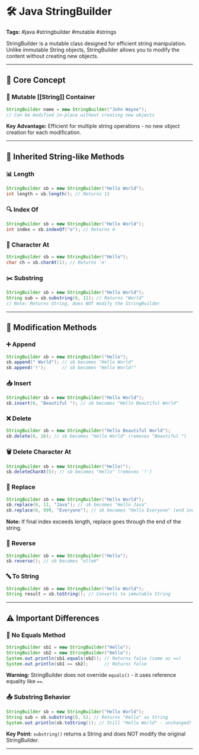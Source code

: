# 🛠️ Java StringBuilder

**Tags:** #java #stringbuilder #mutable #strings

StringBuilder is a mutable class designed for efficient string manipulation. Unlike immutable String objects, StringBuilder allows you to modify the content without creating new objects.

---

## 🔹 Core Concept

### 🔄 Mutable [[String]] Container

```java
StringBuilder name = new StringBuilder("John Wayne");
// Can be modified in-place without creating new objects
```

**Key Advantage:** Efficient for multiple string operations - no new object creation for each modification.

---

## 📏 Inherited String-like Methods

### 📊 Length

```java
StringBuilder sb = new StringBuilder("Hello World");
int length = sb.length(); // Returns 11
```

### 🔍 Index Of

```java
StringBuilder sb = new StringBuilder("Hello World");
int index = sb.indexOf("o"); // Returns 4
```

### 📍 Character At

```java
StringBuilder sb = new StringBuilder("Hello");
char ch = sb.charAt(1); // Returns 'e'
```

### ✂️ Substring

```java
StringBuilder sb = new StringBuilder("Hello World");
String sub = sb.substring(6, 11); // Returns "World"
// Note: Returns String, does NOT modify the StringBuilder
```

---

## 🔧 Modification Methods

### ➕ Append

```java
StringBuilder sb = new StringBuilder("Hello");
sb.append(" World"); // sb becomes "Hello World"
sb.append('!');      // sb becomes "Hello World!"
```

### 📥 Insert

```java
StringBuilder sb = new StringBuilder("Hello World");
sb.insert(6, "Beautiful "); // sb becomes "Hello Beautiful World"
```

### ❌ Delete

```java
StringBuilder sb = new StringBuilder("Hello Beautiful World");
sb.delete(6, 16); // sb becomes "Hello World" (removes "Beautiful ")
```

### 🗑️ Delete Character At

```java
StringBuilder sb = new StringBuilder("Hello!");
sb.deleteCharAt(5); // sb becomes "Hello" (removes '!')
```

### 🔄 Replace

```java
StringBuilder sb = new StringBuilder("Hello World");
sb.replace(6, 11, "Java"); // sb becomes "Hello Java"
sb.replace(6, 999, "Everyone"); // sb becomes "Hello Everyone" (end index too large)
```

**Note:** If final index exceeds length, replace goes through the end of the string.

### 🔀 Reverse

```java
StringBuilder sb = new StringBuilder("Hello");
sb.reverse(); // sb becomes "olleH"
```

### 🔤 To String

```java
StringBuilder sb = new StringBuilder("Hello World");
String result = sb.toString(); // Converts to immutable String
```

---

## ⚠️ Important Differences

### 🚫 No Equals Method

```java
StringBuilder sb1 = new StringBuilder("Hello");
StringBuilder sb2 = new StringBuilder("Hello");
System.out.println(sb1.equals(sb2)); // Returns false (same as ==)
System.out.println(sb1 == sb2);      // Returns false
```

**Warning:** StringBuilder does not override `equals()` - it uses reference equality like `==`.

### 📤 Substring Behavior

```java
StringBuilder sb = new StringBuilder("Hello World");
String sub = sb.substring(0, 5); // Returns "Hello" as String
System.out.println(sb.toString()); // Still "Hello World" - unchanged!
```

**Key Point:** `substring()` returns a String and does NOT modify the original StringBuilder.

---